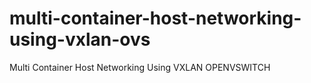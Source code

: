 # multi-container-host-networking-using-vxlan-ovs
Multi Container Host Networking Using VXLAN OPENVSWITCH

